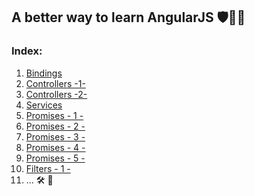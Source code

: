 ## A better way to learn AngularJS 🛡💪🏼

### Index:
1. <a href="/bindings/example1.html"> Bindings </a>
2. <a href="/controllers/ex1/example1.html"> Controllers -1- </a>
3. <a href="/controllers/ex2/example2.html"> Controllers -2- </a>
4. <a href="/services/ex1.html"> Services </a>
5. <a href="/promises/ex1/ex1.html"> Promises - 1 - </a>
6. <a href="/promises/ex2/ex2.html"> Promises - 2 - </a>
7. <a href="/promises/ex3/ex3.html"> Promises - 3 - </a>
8. <a href="/promises/ex4/ex4.html"> Promises - 4 - </a>
9. <a href="/promises/ex5/ex5.html"> Promises - 5 - </a>
10. <a href="/filters/ex1/ex1.html"> Filters - 1 - </a>
11. ... 🛠 🔧
